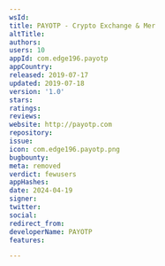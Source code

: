 ```yaml
---
wsId: 
title: PAYOTP - Crypto Exchange & Mer
altTitle: 
authors: 
users: 10
appId: com.edge196.payotp
appCountry: 
released: 2019-07-17
updated: 2019-07-18
version: '1.0'
stars: 
ratings: 
reviews: 
website: http://payotp.com
repository: 
issue: 
icon: com.edge196.payotp.png
bugbounty: 
meta: removed
verdict: fewusers
appHashes: 
date: 2024-04-19
signer: 
twitter: 
social: 
redirect_from: 
developerName: PAYOTP
features: 

---
```


